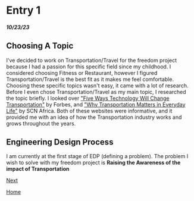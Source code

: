 # Entry 1
##### 10/23/23
## Choosing A Topic

I've decided to work on Transportation/Travel for the freedom project because I had a passion for this specific field since my childhood. I considered choosing Fitness or Restaurant, however I figured Transportation/Travel is the best fit as it makes me feel comfortable. Choosing these specific topics wasn't easy, it came with a lot of research. Before I even chose Transportation/Travel as my main topic, I researched the topic briefly. I looked over ["Five Ways Technology Will Change Transportation"](https://www.forbes.com/sites/forbestechcouncil/2021/12/22/five-ways-technology-will-change-transportation-in-2022/?sh=3e98c0de20d8) by Forbes, and ["Why Transportation Matters in Everyday Life"](https://scnafrica.com/2022/03/23/why-transportation-matters-in-everyday-life/) by SCN Africa. Both of these websites were informative, and it provided me with an idea of how the Transportation industry works and grows throughout the years. 

## Engineering Design Process

I am currently at the first stage of EDP (defining a problem). The problem I wish to solve with my freedom project is **Raising the Awareness of the impact of Transportation**

[Next](entry02.md)

[Home](../README.md)

